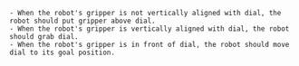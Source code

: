 
    - When the robot's gripper is not vertically aligned with dial, the robot should put gripper above dial.
    - When the robot's gripper is vertically aligned with dial, the robot should grab dial.
    - When the robot's gripper is in front of dial, the robot should move dial to its goal position.